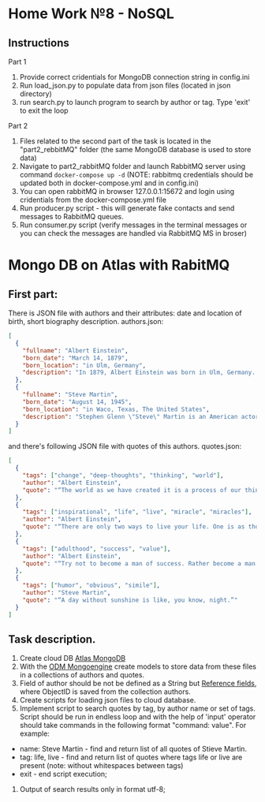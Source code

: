 # Home Work №8 - NoSQL

## Instructions

Part 1

1. Provide correct cridentials for MongoDB connection string in config.ini
2. Run load_json.py to populate data from json files (located in json directory)
3. run search.py to launch program to search by author or tag. Type 'exit' to exit the loop

Part 2

1. Files related to the second part of the task is located in the "part2_rebbitMQ" folder (the same MongoDB database is used to store data)
2. Navigate to part2_rabbitMQ folder and launch RabbitMQ server using command `docker-compose up -d` (NOTE: rabbitmq credentials should be updated both in docker-compose.yml and in config.ini)
3. You can open rabbitMQ in browser 127.0.0.1:15672 and login using cridentials from the docker-compose.yml file
4. Run producer.py script - this will generate fake contacts and send messages to RabbitMQ queues.
5. Run consumer.py script (verify messages in the terminal messages or you can check the messages are handled via RabbitMQ MS in broser)

# Mongo DB on Atlas with RabitMQ

## First part:

There is JSON file with authors and their attributes: date and location of birth, short biography description.
authors.json:

```json
[
  {
    "fullname": "Albert Einstein",
    "born_date": "March 14, 1879",
    "born_location": "in Ulm, Germany",
    "description": "In 1879, Albert Einstein was born in Ulm, Germany. He completed his Ph.D. at the University of Zurich by 1909. His 1905 paper explaining the photoelectric effect, the basis of electronics, earned him the Nobel Prize in 1921. His first paper on Special Relativity Theory, also published in 1905, changed the world. After the rise of the Nazi party, Einstein made Princeton his permanent home, becoming a U.S. citizen in 1940. Einstein, a pacifist during World War I, stayed a firm proponent of social justice and responsibility. He chaired the Emergency Committee of Atomic Scientists, which organized to alert the public to the dangers of atomic warfare.At a symposium, he advised: \"In their struggle for the ethical good, teachers of religion must have the stature to give up the doctrine of a personal God, that is, give up that source of fear and hope which in the past placed such vast power in the hands of priests. In their labors they will have to avail themselves of those forces which are capable of cultivating the Good, the True, and the Beautiful in humanity itself. This is, to be sure a more difficult but an incomparably more worthy task . . . \" (\"Science, Philosophy and Religion, A Symposium,\" published by the Conference on Science, Philosophy and Religion in their Relation to the Democratic Way of Life, Inc., New York, 1941). In a letter to philosopher Eric Gutkind, dated Jan. 3, 1954, Einstein stated: \"The word god is for me nothing more than the expression and product of human weaknesses, the Bible a collection of honorable, but still primitive legends which are nevertheless pretty childish. No interpretation no matter how subtle can (for me) change this,\" (The Guardian, \"Childish superstition: Einstein's letter makes view of religion relatively clear,\" by James Randerson, May 13, 2008). D. 1955.While best known for his mass–energy equivalence formula E = mc2 (which has been dubbed \"the world's most famous equation\"), he received the 1921 Nobel Prize in Physics \"for his services to theoretical physics, and especially for his discovery of the law of the photoelectric effect\". The latter was pivotal in establishing quantum theory.Einstein thought that Newtonion mechanics was no longer enough to reconcile the laws of classical mechanics with the laws of the electromagnetic field. This led to the development of his special theory of relativity. He realized, however, that the principle of relativity could also be extended to gravitational fields, and with his subsequent theory of gravitation in 1916, he published a paper on the general theory of relativity. He continued to deal with problems of statistical mechanics and quantum theory, which led to his explanations of particle theory and the motion of molecules. He also investigated the thermal properties of light which laid the foundation of the photon theory of light.He was visiting the United States when Adolf Hitler came to power in 1933 and did not go back to Germany. On the eve of World War II, he endorsed a letter to President Franklin D. Roosevelt alerting him to the potential development of \"extremely powerful bombs of a new type\" and recommending that the U.S. begin similar research. This eventually led to what would become the Manhattan Project. Einstein supported defending the Allied forces, but largely denounced the idea of using the newly discovered nuclear fission as a weapon. Later, with Bertrand Russell, Einstein signed the Russell–Einstein Manifesto, which highlighted the danger of nuclear weapons."
  },
  {
    "fullname": "Steve Martin",
    "born_date": "August 14, 1945",
    "born_location": "in Waco, Texas, The United States",
    "description": "Stephen Glenn \"Steve\" Martin is an American actor, comedian, writer, playwright, producer, musician, and composer. He was raised in Southern California in a Baptist family, where his early influences were working at Disneyland and Knott's Berry Farm and working magic and comedy acts at these and other smaller venues in the area. His ascent to fame picked up when he became a writer for the Smothers Brothers Comedy Hour, and later became a frequent guest on the Tonight Show.In the 1970s, Martin performed his offbeat, absurdist comedy routines before packed houses on national tours. In the 1980s, having branched away from stand-up comedy, he became a successful actor, playwright, and juggler, and eventually earned Emmy, Grammy, and American Comedy awards."
  }
]
```

and there's following JSON file with quotes of this authors.
quotes.json:

```json
[
  {
    "tags": ["change", "deep-thoughts", "thinking", "world"],
    "author": "Albert Einstein",
    "quote": "“The world as we have created it is a process of our thinking. It cannot be changed without changing our thinking.”"
  },
  {
    "tags": ["inspirational", "life", "live", "miracle", "miracles"],
    "author": "Albert Einstein",
    "quote": "“There are only two ways to live your life. One is as though nothing is a miracle. The other is as though everything is a miracle.”"
  },
  {
    "tags": ["adulthood", "success", "value"],
    "author": "Albert Einstein",
    "quote": "“Try not to become a man of success. Rather become a man of value.”"
  },
  {
    "tags": ["humor", "obvious", "simile"],
    "author": "Steve Martin",
    "quote": "“A day without sunshine is like, you know, night.”"
  }
]
```

## Task description.

1. Create cloud DB [Atlas MongoDB](https://www.mongodb.com/atlas/database)
2. With the [ODM Mongoengine](https://docs.mongoengine.org/) create models to store data from these files in a collections of authors and quotes.
3. Field of author should be not be defined as a String but [Reference fields](https://docs.mongoengine.org/guide/defining-documents.html?highlight=ReferenceField#reference%20-fields), where ObjectID is saved from the collection authors.
4. Create scripts for loading json files to cloud database.
5. Implement script to search quotes by tag, by author name or set of tags. Script should be run in endless loop and with the help of 'input' operator should take commands in the following format "command: value".
   For example:

- name: Steve Martin - find and return list of all quotes of Stieve Martin.
- tag: life, live - find and return list of quotes where tags life or live are present (note: without whitespaces between tags)
- exit - end script execution;

1. Output of search results only in format utf-8;
